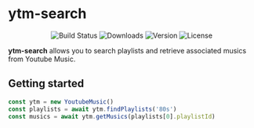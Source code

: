 # ytm-search

<p align="center">
  <img src="https://github.com/stilleur/ytm-search/actions/workflows/node.js.yml/badge.svg" alt="Build Status">
  <img src="https://img.shields.io/npm/dm/ytm-search.svg?sanitize=true" alt="Downloads">
  <img src="https://img.shields.io/npm/v/ytm-search.svg?sanitize=true" alt="Version">
  <img src="https://img.shields.io/npm/l/vue.svg?sanitize=true" alt="License">
</p>

**ytm-search** allows you to search playlists and retrieve associated musics from Youtube Music.

## Getting started

```ts
const ytm = new YoutubeMusic()
const playlists = await ytm.findPlaylists('80s')
const musics = await ytm.getMusics(playlists[0].playlistId)
```

